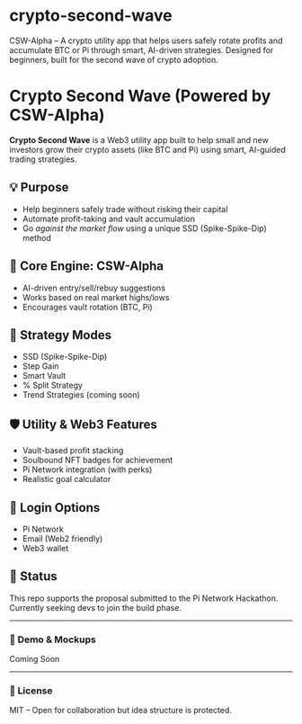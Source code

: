 # crypto-second-wave
CSW-Alpha – A crypto utility app that helps users safely rotate profits and accumulate BTC or Pi through smart, AI-driven strategies. Designed for beginners, built for the second wave of crypto adoption.
# Crypto Second Wave (Powered by CSW-Alpha)

**Crypto Second Wave** is a Web3 utility app built to help small and new investors grow their crypto assets (like BTC and Pi) using smart, AI-guided trading strategies.

## 💡 Purpose
- Help beginners safely trade without risking their capital
- Automate profit-taking and vault accumulation
- Go *against the market flow* using a unique SSD (Spike-Spike-Dip) method

## 🧠 Core Engine: CSW-Alpha
- AI-driven entry/sell/rebuy suggestions
- Works based on real market highs/lows
- Encourages vault rotation (BTC, Pi)

## 🔧 Strategy Modes
- SSD (Spike-Spike-Dip)
- Step Gain
- Smart Vault
- % Split Strategy
- Trend Strategies (coming soon)

## 🛡️ Utility & Web3 Features
- Vault-based profit stacking
- Soulbound NFT badges for achievement
- Pi Network integration (with perks)
- Realistic goal calculator

## 🔐 Login Options
- Pi Network
- Email (Web2 friendly)
- Web3 wallet

## 📢 Status
This repo supports the proposal submitted to the Pi Network Hackathon. Currently seeking devs to join the build phase.

---

### 🚀 Demo & Mockups
Coming Soon

---

### 📄 License
MIT – Open for collaboration but idea structure is protected.

